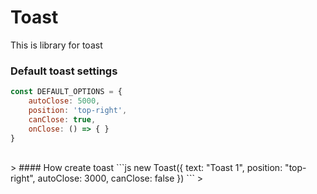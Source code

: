 
# Toast
This is library for toast

### Default toast settings
```js
const DEFAULT_OPTIONS = {
    autoClose: 5000,
    position: 'top-right',
    canClose: true,
    onClose: () => { }
}
```
<br/>
> #### How create toast
   ```js
    new Toast({
        text: "Toast 1",
        position: "top-right",
        autoClose: 3000,
        canClose: false
    })
   ```
>



